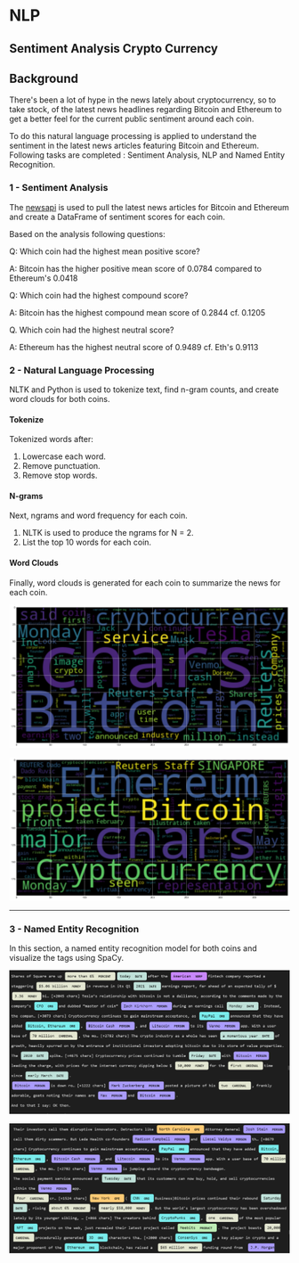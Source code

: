 # NLP
## Sentiment Analysis Crypto Currency




## Background

There's been a lot of hype in the news lately about cryptocurrency, so to take stock, of the latest news headlines regarding Bitcoin and Ethereum to get a better feel for the current public sentiment around each coin.

To do this natural language processing is applied to understand the sentiment in the latest news articles featuring Bitcoin and Ethereum. Following tasks are completed : Sentiment Analysis, NLP and Named Entity Recognition.

### 1 - Sentiment Analysis

The [newsapi](https://newsapi.org/) is used to pull the latest news articles for Bitcoin and Ethereum and create a DataFrame of sentiment scores for each coin.

Based on the analysis following questions:

Q: Which coin had the highest mean positive score?

A: Bitcoin has the higher positive mean score of 0.0784 compared to Ethereum's 0.0418

Q: Which coin had the highest compound score?

A: Bitcoin has the highest compound mean score of 0.2844 cf. 0.1205

Q. Which coin had the highest neutral score?

A: Ethereum has the highest neutral score of 0.9489 cf. Eth's 0.9113


### 2 - Natural Language Processing

NLTK and Python is used to tokenize text, find n-gram counts, and create word clouds for both coins. 

#### Tokenize

Tokenized words after:

1. Lowercase each word.
2. Remove punctuation.
3. Remove stop words.

#### N-grams

Next, ngrams and word frequency for each coin.

1. NLTK is used to produce the ngrams for N = 2.
2. List the top 10 words for each coin.

#### Word Clouds

Finally, word clouds is generated for each coin to summarize the news for each coin.

![btc-word-cloud](Bitcoin_wordcloud.png)

![eth-word-cloud](Eth_wordcloud.png)

---

### 3 - Named Entity Recognition

In this section, a named entity recognition model for both coins and visualize the tags using SpaCy.

![btc-ner](btc_ner.png)

![eth-ner](eth_ner.png)

